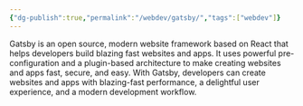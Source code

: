 ```yaml
---
{"dg-publish":true,"permalink":"/webdev/gatsby/","tags":["webdev"]}
---
```



Gatsby is an open source, modern website framework based on React that helps developers build blazing fast websites and apps. It uses powerful pre-configuration and a plugin-based architecture to make creating websites and apps fast, secure, and easy. With Gatsby, developers can create websites and apps with blazing-fast performance, a delightful user experience, and a modern development workflow.
